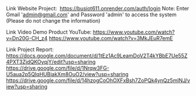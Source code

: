 Link Website Project: ﻿﻿﻿﻿﻿
https://busiot611.onrender.com/auth/login
Note: Enter Gmail 'admin@gmail.com' and Password 'admin' to access the system (Please do not change the information)   

Link Video Demo Product YouTube: 
https://www.youtube.com/watch?v=Dn20G-CH_z4
https://www.youtube.com/watch?v=3MkJEuR7emE


Link Project Report:
https://docs.google.com/document/d/1tEz1Ac9LeamDoV2T4kYBbE7Ue55Z4PXT3ZjdQKOyqjY/edit?usp=sharing
https://drive.google.com/file/d/1Nrqw3FG-U5aua2p5QIqHUBiakXm8OuO2/view?usp=sharing
https://drive.google.com/file/d/14hzogCoOhOXFxBsh7ZoPQk4ynQz5mINJ/view?usp=sharing
